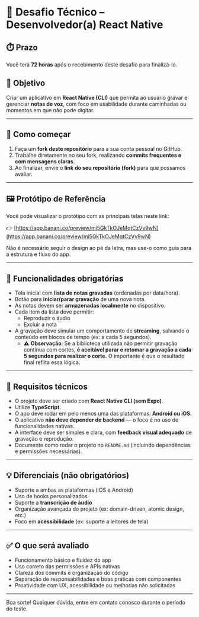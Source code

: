 # 🧪 Desafio Técnico – Desenvolvedor(a) React Native

## ⏱️ Prazo
Você terá **72 horas** após o recebimento deste desafio para finalizá-lo.

## 🎯 Objetivo
Criar um aplicativo em **React Native (CLI)** que permita ao usuário gravar e gerenciar **notas de voz**, com foco em usabilidade durante caminhadas ou momentos em que não pode digitar.

---

## 🧭 Como começar

1. Faça um **fork deste repositório** para a sua conta pessoal no GitHub.
2. Trabalhe diretamente no seu fork, realizando **commits frequentes e com mensagens claras**.
3. Ao finalizar, envie o **link do seu repositório (fork)** para que possamos avaliar.

---

## 🖼️ Protótipo de Referência

Você pode visualizar o protótipo com as principais telas neste link:

👉 [https://app.banani.co/preview/mi5GkTkOJeMqtCzVv9wN](https://app.banani.co/preview/mi5GkTkOJeMqtCzVv9wN)

Não é necessário seguir o design ao pé da letra, mas use-o como guia para a estrutura e fluxo do app.

---

## 🎤 Funcionalidades obrigatórias

- Tela inicial com **lista de notas gravadas** (ordenadas por data/hora).
- Botão para **iniciar/parar gravação** de uma nova nota.
- As notas devem ser **armazenadas localmente** no dispositivo.
- Cada item da lista deve permitir:
  - Reproduzir o áudio
  - Excluir a nota
- A gravação deve simular um comportamento de **streaming**, salvando o conteúdo em blocos de tempo (ex: a cada 5 segundos).
  - ⚠️ **Observação**: Se a biblioteca utilizada não permitir gravação contínua com cortes, **é aceitável parar e retomar a gravação a cada 5 segundos para realizar o corte.** O importante é que o resultado final reflita essa lógica.

---

## 🔧 Requisitos técnicos

- O projeto deve ser criado com **React Native CLI (sem Expo)**.
- Utilize **TypeScript**.
- O app deve rodar em pelo menos uma das plataformas: **Android ou iOS**.
- O aplicativo **não deve depender de backend** — o foco é no uso de funcionalidades nativas.
- A interface deve ser simples e clara, com **feedback visual adequado** de gravação e reprodução.
- Documente como rodar o projeto no `README.md` (incluindo dependências e permissões necessárias).

---

## 💡 Diferenciais (não obrigatórios)

- Suporte a ambas as plataformas (iOS e Android)
- Uso de hooks personalizados
- Suporte a **transcrição de áudio**
- Organização avançada do projeto (ex: domain-driven, atomic design, etc.)
- Foco em **acessibilidade** (ex: suporte a leitores de tela)

---

## ✅ O que será avaliado

- Funcionamento básico e fluidez do app
- Uso correto das permissões e APIs nativas
- Clareza dos commits e organização do código
- Separação de responsabilidades e boas práticas com componentes
- Proatividade com UX, acessibilidade ou melhorias não solicitadas

---

Boa sorte! Qualquer dúvida, entre em contato conosco durante o período do teste.

